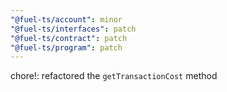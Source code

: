 ```yaml
---
"@fuel-ts/account": minor
"@fuel-ts/interfaces": patch
"@fuel-ts/contract": patch
"@fuel-ts/program": patch
---
```


chore!: refactored the `getTransactionCost` method
